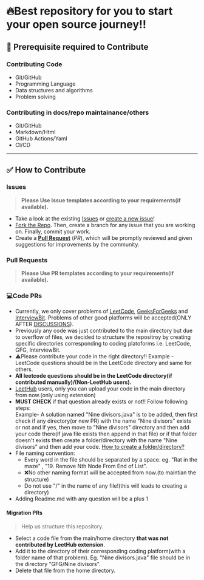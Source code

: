 # 🔥Best repository for you to start your open source journey!!
## 🔼 Prerequisite required to Contribute

### Contributing Code
- Git/GitHub
- Programming Language
- Data structures and algorithms
- Problem solving
 
### Contributing in docs/repo maintainance/others
- Git/GitHub
- Markdown/Html
- GitHub Actions/Yaml
- CI/CD

---

## ✅ How to Contribute

### Issues

> **Please Use Issue templates according to your requirements(if available).**
- Take a look at the existing [Issues](https://github.com/Sagar0-0/DsA/issues) or [create a new issue](https://github.com/Sagar0-0/DsA/issues/new)!
- [Fork the Repo](https://github.com/Sagar0-0/DsA/fork). Then, create a branch for any issue that you are working on. Finally, commit your work.
- Create a **[Pull Request](https://github.com/Sagar0-0/DsA/compare)** (_PR_), which will be promptly reviewed and given suggestions for improvements by the community.

### Pull Requests

> **Please Use PR templates according to your requirements(if available).**
### 💻Code PRs
- Currently, we only cover problems of [LeetCode](https://leetcode.com/problemset/all/), [GeeksForGeeks](https://practice.geeksforgeeks.org/explore?page=1&sortBy=submissions) and [InterviewBit](https://practice.geeksforgeeks.org/explore?page=1&sortBy=submissions). Problems of other good platforms will be accepted(ONLY AFTER [DISCUSSIONS](https://github.com/Sagar0-0/DsA/discussions)).
- Previously any code was just contributed to the main directory but due to overflow of files, we decided to structure the repositroy by creating specific directories corresponding to coding platoforms i.e. LeetCode, GFG, InterviewBit.
- ⚠️Please contribute your code in the right directory!! Example - LeetCode questions should be in the LeetCode directory and same for others.
- **All leetcode questions should be in the LeetCode directory(if contributed manually)/(Non-LeetHub users).**
- [LeetHub](https://github.com/QasimWani/LeetHub) users, only you can upload your code in the main directory from now.(only using extension)
- **MUST CHECK** if that question already exists or not!! Follow following steps:  
Example- A solution named "Nine divisors.java" is to be added, then first check if any directory(or new PR) with the name "Nine divisors" exists or not and if yes, then move to "Nine divisors" directory and then add your code there(if java file exists then append in that file) or if that folder doesn't exists then create a folder/directory with the name "Nine divisors" and then add your code. [How to create a folder/directory?](https://stackoverflow.com/a/34259067/16775065)
- File naming convention: 
  - Every word in the file should be separated by a space. eg. "Rat in the maze" , "19. Remove Nth Node From End of List".
  - ❌No other naming format will be accepted from now.(to maintian the structure)
  - Do not use "/" in the name of any file!(this will leads to creating a directory) 
- Adding Readme.md with any question will be a plus 1
#### Migration PRs
> Help us structure this repository.
- Select a code file from the main/home directory **that was not contributed by LeetHub extension**.
- Add it to the directory of their corresponding coding platform(with a folder name of that problem). Eg. "Nine divisors.java" file should be in the directory "GFG/Nine divisors".
- Delete that file from the home directory.
